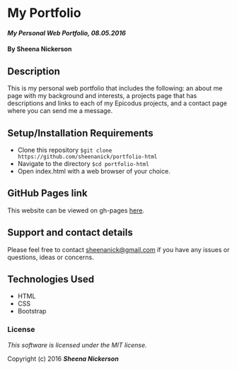 # My Portfolio

#### _My Personal Web Portfolio, 08.05.2016_

#### By Sheena Nickerson

## Description

This is my personal web portfolio that includes the following: an about me page with my background and interests, a projects page that has descriptions and links to each of my Epicodus projects, and a contact page where you can send me a message.

## Setup/Installation Requirements

* Clone this repository `$git clone https://github.com/sheenanick/portfolio-html`
* Navigate to the directory `$cd portfolio-html`
* Open index.html with a web browser of your choice.

## GitHub Pages link

This website can be viewed on gh-pages [here](https://sheenanick.github.io/portfolio-html).

## Support and contact details

Please feel free to contact sheenanick@gmail.com if you have any issues or questions, ideas or concerns.

## Technologies Used

* HTML
* CSS
* Bootstrap

### License

*This software is licensed under the MIT license.*

Copyright (c) 2016 **_Sheena Nickerson_**
